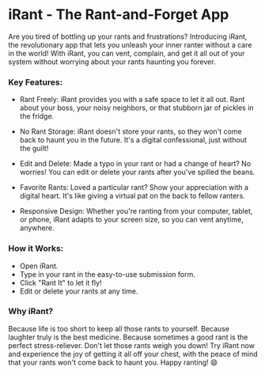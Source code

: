 # iRant - The Rant-and-Forget App

Are you tired of bottling up your rants and frustrations? Introducing iRant, the revolutionary app that lets you unleash your inner ranter without a care in the world! With iRant, you can vent, complain, and get it all out of your system without worrying about your rants haunting you forever.

### Key Features:

- Rant Freely: iRant provides you with a safe space to let it all out. Rant about your boss, your noisy neighbors, or that stubborn jar of pickles in the fridge.

- No Rant Storage: iRant doesn't store your rants, so they won't come back to haunt you in the future. It's a digital confessional, just without the guilt!

- Edit and Delete: Made a typo in your rant or had a change of heart? No worries! You can edit or delete your rants after you've spilled the beans.

- Favorite Rants: Loved a particular rant? Show your appreciation with a digital heart. It's like giving a virtual pat on the back to fellow ranters.

- Responsive Design: Whether you're ranting from your computer, tablet, or phone, iRant adapts to your screen size, so you can vent anytime, anywhere.

### How it Works:

- Open iRant.
- Type in your rant in the easy-to-use submission form.
- Click "Rant It" to let it fly!
- Edit or delete your rants at any time.

### Why iRant?

Because life is too short to keep all those rants to yourself.
Because laughter truly is the best medicine.
Because sometimes a good rant is the perfect stress-reliever.
Don't let those rants weigh you down! Try iRant now and experience the joy of getting it all off your chest, with the peace of mind that your rants won't come back to haunt you. Happy ranting! 😄




